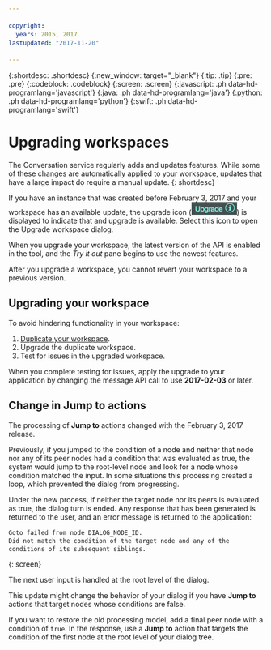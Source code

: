 ```yaml
---

copyright:
  years: 2015, 2017
lastupdated: "2017-11-20"

---
```


{:shortdesc: .shortdesc}
{:new_window: target="_blank"}
{:tip: .tip}
{:pre: .pre}
{:codeblock: .codeblock}
{:screen: .screen}
{:javascript: .ph data-hd-programlang='javascript'}
{:java: .ph data-hd-programlang='java'}
{:python: .ph data-hd-programlang='python'}
{:swift: .ph data-hd-programlang='swift'}

# Upgrading workspaces

The Conversation service regularly adds and updates features. While some of these changes are automatically applied to your workspace, updates that have a large impact do require a manual update.
{: shortdesc}

If you have an instance that was created before February 3, 2017 and your workspace has an available update, the upgrade icon (![upgrade icon](images/upgrade.png)) is displayed to indicate that and upgrade is available. Select this icon to open the Upgrade workspace dialog.

When you upgrade your workspace, the latest version of the API is enabled in the tool, and the *Try it out* pane begins to use the newest features.

After you upgrade a workspace, you cannot revert your workspace to a previous version.

## Upgrading your workspace
To avoid hindering functionality in your workspace:

1.  [Duplicate your workspace](configure-workspace.html#exporting-and-copying-workspaces).
2.  Upgrade the duplicate workspace.
3.  Test for issues in the upgraded workspace.

When you complete testing for issues, apply the upgrade to your application by changing the message API call to use **2017-02-03** or later.

## Change in Jump to actions
The processing of **Jump to** actions changed with the February 3, 2017 release.

Previously, if you jumped to the condition of a node and neither that node nor any of its peer nodes had a condition that was evaluated as true, the system would jump to the root-level node and look for a node whose condition matched the input. In some situations this processing created a loop, which prevented the dialog from progressing.

Under the new process, if neither the target node nor its peers is evaluated as true, the dialog turn is ended. Any response that has been generated is returned to the user, and an error message is returned to the application:

```
Goto failed from node DIALOG_NODE_ID.
Did not match the condition of the target node and any of the conditions of its subsequent siblings.
```
{: screen}

The next user input is handled at the root level of the dialog.

This update might change the behavior of your dialog if you have **Jump to** actions that target nodes whose conditions are false.

If you want to restore the old processing model, add a final peer node with a condition of `true`. In the response, use a **Jump to** action that targets the condition of the first node at the root level of your dialog tree.
